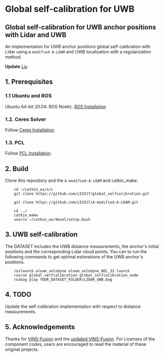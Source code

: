 # Global self-calibration for UWB
## Global self-calibration for UWB anchor positions with Lidar and UWB
An implementation for UWB anchor positions global self-calibration with Lidar using a `modified-A-LOAM` and UWB localization with a regularization method.

**Update** [Liu](https://github.com/L53317)


## 1. Prerequisites
### 1.1 **Ubuntu** and **ROS**
Ubuntu 64-bit 20.04.
ROS Noetic. [ROS Installation](http://wiki.ros.org/ROS/Installation)


### 1.2. **Ceres Solver**
Follow [Ceres Installation](http://ceres-solver.org/installation.html).

### 1.3. **PCL**
Follow [PCL Installation](https://pointclouds.org/downloads/#linux).


## 2. Build
Clone this repository and the `A-modified-A-LOAM` and catkin_make:

```
    cd ~/catkin_ws/src
    git clone https://github.com/L53317/global_selfcalibration.git

    git clone https://github.com/L53317/A-modified-A-LOAM.git

    cd ../
    catkin_make
    source ~/catkin_ws/devel/setup.bash
```

## 3. UWB self-calibration
The DATASET includes the UWB distance measurements, the anchor's initial positions and the corresponding Lidar cloud points. You can to run the following commands to get optimal estimations of the UWB anchor's positions.
```
    roslaunch aloam_velodyne aloam_velodyne_HDL_32.launch
    rosrun global_selfcalibration global_selfcalibration_node
    rosbag play YOUR_DATASET_FOLDER/LIDAR_UWB.bag
```

## 4. TODO
Update the self-calibration implementation with respect to distance measurements.

## 5. Acknowledgements
Thanks for [VINS-Fusion](https://github.com/HKUST-Aerial-Robotics/VINS-Fusion) and the [updated VINS-Fusion](https://github.com/L53317/VINS-Fusion).
For Licenses of the component codes, users are encouraged to read the material of these original projects.

